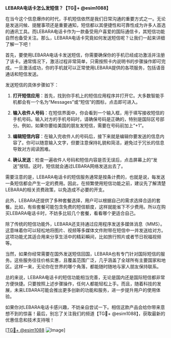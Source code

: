 **LEBARA电话卡怎么发短信？【TG💪+ @esim1088】**

在当今这个信息爆炸的时代，手机短信依然是我们日常沟通的重要方式之一。无论是发送问候、提醒事项还是重要通知，短信都以其便捷性和可靠性成为许多人首选的通讯工具。而LEBARA电话卡作为一款备受用户喜爱的国际通信卡，其短信功能自然也备受关注。那么，LEBARA电话卡究竟如何发送短信呢？让我们一起来详细了解一下吧！

首先，要使用LEBARA电话卡发送短信，你需要确保你的手机已经成功激活并注册了该卡。通常情况下，激活过程非常简单，只需按照卡内说明书的步骤操作即可完成。一旦激活成功，你的手机就可以正常使用LEBARA提供的各项服务，包括语音通话和短信发送。

发送短信的具体步骤如下：

1. **打开短信应用**：首先，找到你手机上的短信应用程序并打开它。大多数智能手机都会有一个名为“Messages”或“短信”的图标，点击即可进入。

2. **输入收件人号码**：在短信界面中，你会看到一个输入框，用于填写接收短信的手机号码。输入对方的手机号码时，请确保号码是正确的，特别是国际区号部分。例如，如果你要给美国的朋友发短信，需要在号码前加上“+1”。

3. **编辑短信内容**：在输入完收件人的号码后，接下来就是编辑你要发送的信息内容了。你可以随意输入文字，但要注意保持礼貌和简洁，避免过于冗长的信息导致对方阅读困难。

4. **确认发送**：检查一遍收件人号码和短信内容是否无误后，点击屏幕上的“发送”按钮。这时，短信就会通过LEBARA网络发送出去了。

需要注意的是，LEBARA电话卡的短信服务通常是按条计费的，也就是说，每发送一条短信都会产生一定的费用。因此，在频繁使用短信功能之前，建议先了解清楚LEBARA的相关资费政策，以免造成不必要的开支。

此外，LEBARA还提供了多种套餐选择，用户可以根据自己的需求选择合适的套餐。比如，有些套餐可能包含免费的短信额度，这样就能省下不少费用。所以在购买LEBARA电话卡时，不妨多比较几个套餐，看看哪个更适合自己。

除了传统的短信功能外，LEBARA还支持通过应用程序发送多媒体消息（MMS）。这意味着你可以轻松地将图片、视频等多媒体文件附带在短信中一并发送给对方。这项功能尤其适合用来分享生活中的精彩瞬间，比如旅行照片或者节日祝福视频等。

当然，如果你经常需要在国外发送短信回国，LEBARA也有专门针对国际短信的服务。这些服务往往价格实惠，且覆盖范围广泛，几乎涵盖了全球所有主要国家和地区。这样一来，无论你在世界的哪个角落，都能随时随地与家人朋友保持联系。

总的来说，LEBARA电话卡的短信功能相当完善，无论是国内还是国际短信都非常方便快捷。只要按照上述步骤操作，任何人都能轻松上手。而且，随着科技的发展，未来LEBARA可能会推出更多创新的功能和服务，进一步提升用户的使用体验。

如果你对LEBARA电话卡感兴趣，不妨亲自尝试一下。相信这款产品会给你带来意想不到的惊喜！最后，别忘了关注我们的频道【TG💪+ @esim1088】，获取最新的优惠信息和技术支持哦！

[[TG💪+ @esim1088](https://t.me/s/esim1088) ![Image](https://i.postimg.cc/4NQfJmqS/Snipaste-2025-05-13-00-14-12.png)]